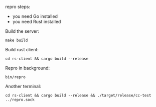 repro steps:

- you need Go installed
- you need Rust installed

Build the server:
```
make build
```


Build rust client:
```
cd rs-client && cargo build --release
```

Repro in background:
```
bin/repro
```

Another terminal:
```
cd rs-client && cargo build --release && ./target/release/cc-test ../repro.sock
```
